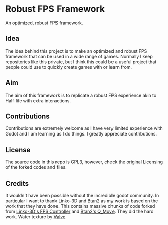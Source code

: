  # Robust FPS Framework
 An optimized, robust FPS framework.

 ## Idea
 The idea behind this project is to make an optimized and robust FPS framework that can be used in a wide range of games.
 Normally I keep repositories like this private, but I think this could be a useful project that people could use to quickly create games with or learn from.

 ## Aim
 The aim of this framework is to replicate a robust FPS experience akin to Half-life with extra interactions.

 ## Contributions
 Contributions are extremely welcome as I have very limited experience with Godot and I am learning as I do things. I greatly appreciate contributions.

 ## License
 The source code in this repo is GPL3, however, check the original Licensing of the forked codes and files.

 ## Credits
 It wouldn't have been possible without the incredible godot community. In particular I want to thank Linko-3D and Btan2 as my work is based on the work that they have done.
 This contains massive chunks of code forked from [Linko-3D's FPS Controller](https://github.com/Linko-3D/First-Person-Controller-FPS) and [Btan2's Q_Move](https://github.com/Btan2/Q_Move).
 They did the hard work.
Water texture by [Valve](https://www.valvesoftware.com/en/)

